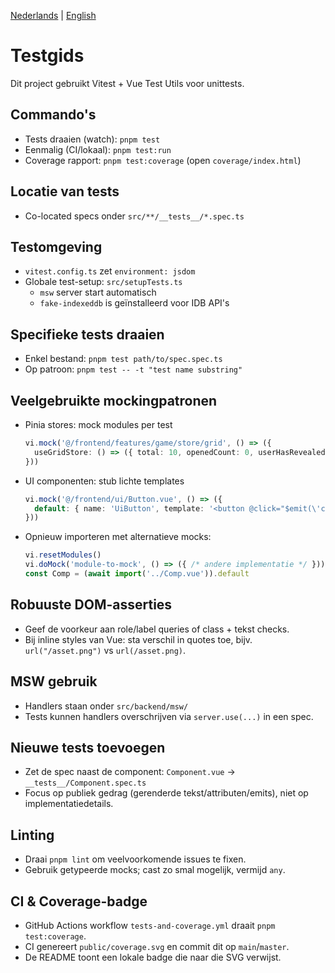 [Nederlands](TESTING.nl.md) | [English](TESTING.md)

# Testgids

Dit project gebruikt Vitest + Vue Test Utils voor unittests.

## Commando's
- Tests draaien (watch): `pnpm test`
- Eenmalig (CI/lokaal): `pnpm test:run`
- Coverage rapport: `pnpm test:coverage` (open `coverage/index.html`)

## Locatie van tests
- Co-located specs onder `src/**/__tests__/*.spec.ts`

## Testomgeving
- `vitest.config.ts` zet `environment: jsdom`
- Globale test-setup: `src/setupTests.ts`
  - `msw` server start automatisch
  - `fake-indexeddb` is geïnstalleerd voor IDB API's

## Specifieke tests draaien
- Enkel bestand: `pnpm test path/to/spec.spec.ts`
- Op patroon: `pnpm test -- -t "test name substring"`

## Veelgebruikte mockingpatronen
- Pinia stores: mock modules per test
  ```ts
  vi.mock('@/frontend/features/game/store/grid', () => ({
    useGridStore: () => ({ total: 10, openedCount: 0, userHasRevealed: () => false }),
  }))
  ```
- UI componenten: stub lichte templates
  ```ts
  vi.mock('@/frontend/ui/Button.vue', () => ({
    default: { name: 'UiButton', template: '<button @click="$emit(\'click\')"><slot/></button>' },
  }))
  ```
- Opnieuw importeren met alternatieve mocks:
  ```ts
  vi.resetModules()
  vi.doMock('module-to-mock', () => ({ /* andere implementatie */ }))
  const Comp = (await import('../Comp.vue')).default
  ```

## Robuuste DOM-asserties
- Geef de voorkeur aan role/label queries of class + tekst checks.
- Bij inline styles van Vue: sta verschil in quotes toe, bijv. `url("/asset.png")` vs `url(/asset.png)`.

## MSW gebruik
- Handlers staan onder `src/backend/msw/`
- Tests kunnen handlers overschrijven via `server.use(...)` in een spec.

## Nieuwe tests toevoegen
- Zet de spec naast de component: `Component.vue` -> `__tests__/Component.spec.ts`
- Focus op publiek gedrag (gerenderde tekst/attributen/emits), niet op implementatiedetails.

## Linting
- Draai `pnpm lint` om veelvoorkomende issues te fixen.
- Gebruik getypeerde mocks; cast zo smal mogelijk, vermijd `any`.

## CI & Coverage-badge
- GitHub Actions workflow `tests-and-coverage.yml` draait `pnpm test:coverage`.
- CI genereert `public/coverage.svg` en commit dit op `main`/`master`.
- De README toont een lokale badge die naar die SVG verwijst.
